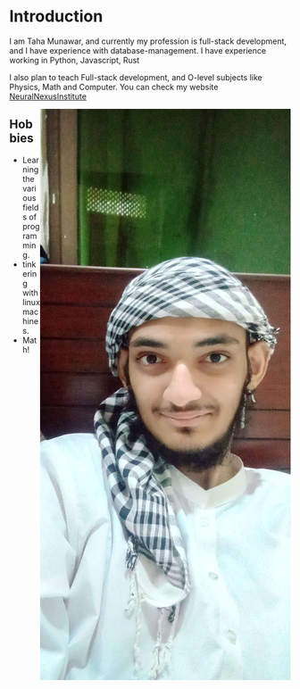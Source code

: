 # Introduction

I am Taha Munawar, and currently my profession is full-stack development, and I have experience with database-management. I have experience working in Python, Javascript, Rust

I also plan to teach Full-stack development, and O-level subjects like Physics, Math and Computer. You can check my website [NeuralNexusInstitute](neural-nexus-institute.github.io)

<img alt="My Selfie" src=/me.jpg style="float:right;" />

## Hobbies

- Learning the various fields of programming.
- tinkering with linux machines.
- Math!
